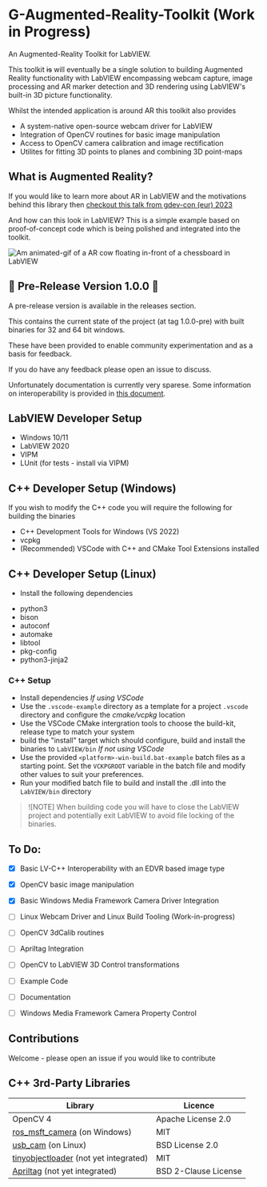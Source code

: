 # G-Augmented-Reality-Toolkit (Work in Progress)

An Augmented-Reality Toolkit for LabVIEW.

This toolkit ~~is~~ will eventually be a single solution to building Augmented Reality functionality with LabVIEW encompassing webcam capture, image processing and AR marker detection and 3D rendering using LabVIEW's built-in 3D picture functionality.

Whilst the intended application is around AR this toolkit also provides
* A system-native open-source webcam driver for LabVIEW
* Integration of OpenCV routines for basic image manipulation
* Access to OpenCV camera calibration and image rectification
* Utilites for fitting 3D points to planes and combining 3D point-maps

## What is Augmented Reality?

If you would like to learn more about AR in LabVIEW and the motivations behind this library then [checkout this talk from gdev-con (eur) 2023](https://youtu.be/N7MVxLI1WsQ?si=qfJQf3qi_rYwaQ_8)

And how can this look in LabVIEW?
This is a simple example based on proof-of-concept code which is being polished and integrated into the toolkit.

![Am animated-gif of a AR cow floating in-front of a chessboard in LabVIEW](docs/demo.gif "an example of a simple AR application in LabVIEW (built using proof-of-concept code not in this toolkit yet)")

## 🎉 Pre-Release Version 1.0.0 🎉

A pre-release version is available in the releases section.

This contains the current state of the project (at tag 1.0.0-pre) with built binaries for 32 and 64 bit windows.

These have been provided to enable community experimentation and as a basis for feedback.

If you do have any feedback please open an issue to discuss.

Unfortunately documentation is currently very sparese. Some information on interoperability is provided in [this document](docs/Interop.md).

## LabVIEW Developer Setup
* Windows 10/11
* LabVIEW 2020
* VIPM
* LUnit (for tests - install via VIPM)

## C++ Developer Setup (Windows)
If you wish to modify the C++ code you will require the following for building the binaries

* C++ Development Tools for Windows (VS 2022)
* vcpkg
* (Recommended) VSCode with C++ and CMake Tool Extensions installed

## C++ Developer Setup (Linux)
* Install the following dependencies
- python3
- bison
- autoconf
- automake
- libtool
- pkg-config
- python3-jinja2

### C++ Setup

* Install dependencies
_If using VSCode_
* Use the `.vscode-example` directory as a template for a project `.vscode` directory and configure the *cmake/vcpkg* location
* Use the VSCode CMake intergration tools to choose the build-kit, release type to match your system
* build the "install" target which should configure, build and install the binaries to `LabVIEW/bin`
_If not using VSCode_
* Use the provided `<platform>-win-build.bat-example` batch files as a starting point. Set the `VCKPGROOT` variable in the batch file and modify other values to suit your preferences. 
* Run your modified batch file to build and install the .dll into the `LabVIEW/bin` directory

>![NOTE] 
> When building code you will have to close the LabVIEW project and potentially exit LabVIEW to avoid file locking of the binaries.

## To Do:
- [x] Basic LV-C++ Interoperability with an EDVR based image type
- [x] OpenCV basic image manipulation
- [x] Basic Windows Media Framework Camera Driver Integration
- [ ] Linux Webcam Driver and Linux Build Tooling (Work-in-progress)
- [ ] OpenCV 3dCalib routines
- [ ] Apriltag Integration
- [ ] OpenCV to LabVIEW 3D Control transformations
- [ ] Example Code
- [ ] Documentation
- [ ] Windows Media Framework Camera Property Control


## Contributions
Welcome - please open an issue if you would like to contribute

## C++ 3rd-Party Libraries
| Library | Licence |
|---------|---------|
| OpenCV 4 | Apache License 2.0 |
| [ros_msft_camera](https://github.com/ms-iot/ros_msft_camera) (on Windows) | MIT |
| [usb_cam](https://github.com/ros-drivers/usb_cam) (on Linux) | BSD License 2.0 |
| [tinyobjectloader](https://github.com/tinyobjloader/tinyobjloader) (not yet integrated) | MIT |
| [Apriltag](https://github.com/AprilRobotics/apriltag) (not yet integrated) | BSD 2-Clause License |